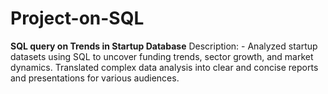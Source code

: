 # Project-on-SQL
**SQL query on Trends in Startup Database**
Description: - Analyzed startup datasets using SQL to uncover funding trends, sector growth, and market dynamics. Translated complex data analysis into clear and concise reports and presentations for various audiences.
